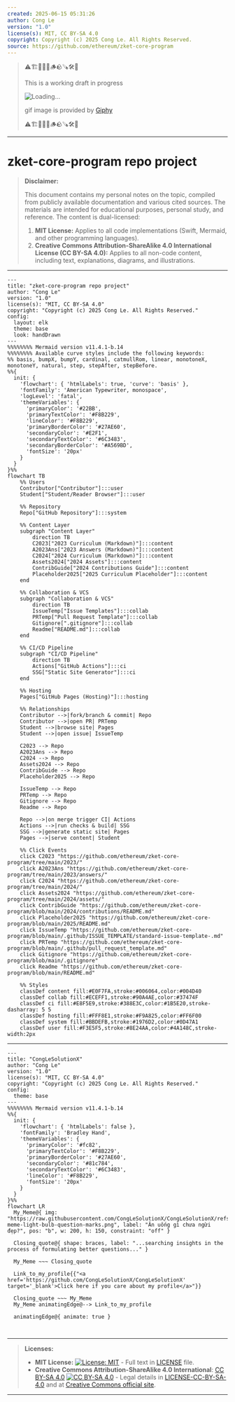 ```yaml
---
created: 2025-06-15 05:31:26
author: Cong Le
version: "1.0"
license(s): MIT, CC BY-SA 4.0
copyright: Copyright (c) 2025 Cong Le. All Rights Reserved.
source: https://github.com/ethereum/zket-core-program
---
```



> ⚠️🏗️🚧🦺🧱🪵🪨🪚🛠️👷
> 
> This is a working draft in progress
> 
> ![Loading...](https://media1.giphy.com/media/v1.Y2lkPTc5MGI3NjExanZydm52NDcyNWIwMWtneG9uOWk4aGpseXQ1bHR4b3c1N2x3MnB6bSZlcD12MV9pbnRlcm5hbF9naWZfYnlfaWQmY3Q9Zw/m3XqQ8QhuIUuQau7n5/giphy.gif)
>
> gif image is provided by [Giphy](https://giphy.com)
> 
> ⚠️🏗️🚧🦺🧱🪵🪨🪚🛠️👷


----




# zket-core-program repo project
> **Disclaimer:**
>
> This document contains my personal notes on the topic,
> compiled from publicly available documentation and various cited sources.
> The materials are intended for educational purposes, personal study, and reference.
> The content is dual-licensed:
> 1. **MIT License:** Applies to all code implementations (Swift, Mermaid, and other programming languages).
> 2. **Creative Commons Attribution-ShareAlike 4.0 International License (CC BY-SA 4.0):** Applies to all non-code content, including text, explanations, diagrams, and illustrations.
---

```mermaid
---
title: "zket-core-program repo project"
author: "Cong Le"
version: "1.0"
license(s): "MIT, CC BY-SA 4.0"
copyright: "Copyright (c) 2025 Cong Le. All Rights Reserved."
config:
  layout: elk
  theme: base
  look: handDrawn
---
%%%%%%%% Mermaid version v11.4.1-b.14
%%%%%%%% Available curve styles include the following keywords:
%% basis, bumpX, bumpY, cardinal, catmullRom, linear, monotoneX, monotoneY, natural, step, stepAfter, stepBefore.
%%{
  init: {
    'flowchart': { 'htmlLabels': true, 'curve': 'basis' },
    'fontFamily': 'American Typewriter, monospace',
    'logLevel': 'fatal',
    'themeVariables': {
      'primaryColor': '#22BB',
      'primaryTextColor': '#F8B229',
      'lineColor': '#F8B229',
      'primaryBorderColor': '#27AE60',
      'secondaryColor': '#E2F1',
      'secondaryTextColor': '#6C3483',
      'secondaryBorderColor': '#A569BD',
      'fontSize': '20px'
    }
  }
}%%
flowchart TB
    %% Users
    Contributor["Contributor"]:::user
    Student["Student/Reader Browser"]:::user

    %% Repository
    Repo["GitHub Repository"]:::system

    %% Content Layer
    subgraph "Content Layer"
        direction TB
        C2023["2023 Curriculum (Markdown)"]:::content
        A2023Ans["2023 Answers (Markdown)"]:::content
        C2024["2024 Curriculum (Markdown)"]:::content
        Assets2024["2024 Assets"]:::content
        ContribGuide["2024 Contributions Guide"]:::content
        Placeholder2025["2025 Curriculum Placeholder"]:::content
    end

    %% Collaboration & VCS
    subgraph "Collaboration & VCS"
        direction TB
        IssueTemp["Issue Templates"]:::collab
        PRTemp["Pull Request Template"]:::collab
        Gitignore[".gitignore"]:::collab
        Readme["README.md"]:::collab
    end

    %% CI/CD Pipeline
    subgraph "CI/CD Pipeline"
        direction TB
        Actions["GitHub Actions"]:::ci
        SSG["Static Site Generator"]:::ci
    end

    %% Hosting
    Pages["GitHub Pages (Hosting)"]:::hosting

    %% Relationships
    Contributor -->|fork/branch & commit| Repo
    Contributor -->|open PR| PRTemp
    Student -->|browse site| Pages
    Student -->|open issue| IssueTemp

    C2023 --> Repo
    A2023Ans --> Repo
    C2024 --> Repo
    Assets2024 --> Repo
    ContribGuide --> Repo
    Placeholder2025 --> Repo

    IssueTemp --> Repo
    PRTemp --> Repo
    Gitignore --> Repo
    Readme --> Repo

    Repo -->|on merge trigger CI| Actions
    Actions -->|run checks & build| SSG
    SSG -->|generate static site| Pages
    Pages -->|serve content| Student

    %% Click Events
    click C2023 "https://github.com/ethereum/zket-core-program/tree/main/2023/"
    click A2023Ans "https://github.com/ethereum/zket-core-program/tree/main/2023/answers/"
    click C2024 "https://github.com/ethereum/zket-core-program/tree/main/2024/"
    click Assets2024 "https://github.com/ethereum/zket-core-program/tree/main/2024/assets/"
    click ContribGuide "https://github.com/ethereum/zket-core-program/blob/main/2024/contributions/README.md"
    click Placeholder2025 "https://github.com/ethereum/zket-core-program/blob/main/2025/README.md"
    click IssueTemp "https://github.com/ethereum/zket-core-program/blob/main/.github/ISSUE_TEMPLATE/standard-issue-template-.md"
    click PRTemp "https://github.com/ethereum/zket-core-program/blob/main/.github/pull_request_template.md"
    click Gitignore "https://github.com/ethereum/zket-core-program/blob/main/.gitignore"
    click Readme "https://github.com/ethereum/zket-core-program/blob/main/README.md"

    %% Styles
    classDef content fill:#E0F7FA,stroke:#006064,color:#004D40
    classDef collab fill:#ECEFF1,stroke:#90A4AE,color:#37474F
    classDef ci fill:#E8F5E9,stroke:#388E3C,color:#1B5E20,stroke-dasharray: 5 5
    classDef hosting fill:#FFF8E1,stroke:#F9A825,color:#FF6F00
    classDef system fill:#BBDEFB,stroke:#1976D2,color:#0D47A1
    classDef user fill:#F3E5F5,stroke:#8E24AA,color:#4A148C,stroke-width:2px
```

-----

<!-- 
```mermaid
%% Current Mermaid version
info
```  -->


```mermaid
---
title: "CongLeSolutionX"
author: "Cong Le"
version: "1.0"
license(s): "MIT, CC BY-SA 4.0"
copyright: "Copyright (c) 2025 Cong Le. All Rights Reserved."
config:
  theme: base
---
%%%%%%%% Mermaid version v11.4.1-b.14
%%{
  init: {
    'flowchart': { 'htmlLabels': false },
    'fontFamily': 'Bradley Hand',
    'themeVariables': {
      'primaryColor': '#fc82',
      'primaryTextColor': '#F8B229',
      'primaryBorderColor': '#27AE60',
      'secondaryColor': '#81c784',
      'secondaryTextColor': '#6C3483',
      'lineColor': '#F8B229',
      'fontSize': '20px'
    }
  }
}%%
flowchart LR
  My_Meme@{ img: "https://raw.githubusercontent.com/CongLeSolutionX/CongLeSolutionX/refs/heads/main/assets/images/My-meme-light-bulb-question-marks.png", label: "Ăn uống gì chưa ngừi đẹp?", pos: "b", w: 200, h: 150, constraint: "off" }

  Closing_quote@{ shape: braces, label: "...searching insights in the process of formulating better questions..." }
    
  My_Meme ~~~ Closing_quote
    
  Link_to_my_profile{{"<a href='https://github.com/CongLeSolutionX/CongLeSolutionX' target='_blank'>Click here if you care about my profile</a>"}}

  Closing_quote ~~~ My_Meme
  My_Meme animatingEdge@--> Link_to_my_profile
  
  animatingEdge@{ animate: true }



```

---
>**Licenses:**
>
>- **MIT License:**  [![License: MIT](https://img.shields.io/badge/License-MIT-yellow.svg)](LICENSE) - Full text in [LICENSE](LICENSE) file.
>- **Creative Commons Attribution-ShareAlike 4.0 International**: [CC BY-SA 4.0](https://creativecommons.org/licenses/by-sa/4.0/) [![CC BY-SA 4.0](https://licensebuttons.net/l/by-sa/4.0/88x31.png)](https://creativecommons.org/licenses/by-sa/4.0/) - Legal details in [LICENSE-CC-BY-SA-4.0](THE_PAST/LICENSE-CC-BY-SA-4.0) and at [Creative Commons official site](https://creativecommons.org/licenses/by-sa/4.0/).
>
---